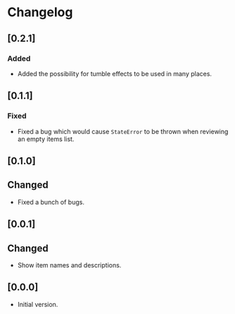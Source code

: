 # Changelog

## [0.2.1]

### Added

- Added the possibility for tumble effects to be used in many places.

## [0.1.1]

### Fixed

- Fixed a bug which would cause `StateError` to be thrown when reviewing an empty items list.

## [0.1.0]

## Changed

- Fixed a bunch of bugs.

## [0.0.1]

## Changed

- Show item names and descriptions.

## [0.0.0]

- Initial version.
